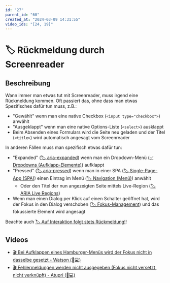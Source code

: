 ```yaml
---
id: "27"
parent_id: "60"
created_at: "2024-03-09 14:31:55"
video_ids: "[24, 19]"
---
```


# 🏷️ Rückmeldung durch Screenreader

## Beschreibung

Wann immer man etwas tut mit Screenreader, muss irgend eine Rückmeldung kommen. Oft passiert das, ohne dass man etwas Spezifisches dafür tun muss, z.B.:

- "Gewählt" wenn man eine native Checkbox (`<input type="checkbox">`) anwählt
- "Ausgeklappt" wenn man eine native Options-Liste (`<select>`) ausklappt
- Beim Absenden eines Formulars wird die Seite neu geladen und der Titel (`<title>`) wird automatisch angesagt vom Screenreader

In anderen Fällen muss man spezifisch etwas dafür tun:

- "Expanded" ([🏷️ aria-expanded](/de/tags/aria-expanded)) wenn man ein Dropdown-Menü ([✅ Dropdowns (Aufklapp-Elemente)](/de/wcag/4.1.2a-erweiterte-steuerelemente-widgets/dropdowns-aufklapp-elemente)) aufklappt
- "Pressed" ([🏷️ aria-pressed](/de/tags/aria-pressed)) wenn man in einer SPA ([🏷️ Single-Page-App (SPA)](/de/tags/single-page-app-spa)) einen Eintrag im Menü ([🏷️ Navigation (Menü)](/de/tags/navigation-menue)) anwählt
    - Oder den Titel der nun angezeigten Seite mittels Live-Region ([🏷️ ARIA Live Regions](/de/tags/aria-live-regions))
- Wenn man einen Dialog per Klick auf einen Schalter geöffnet hat, wird der Fokus in den Dialog verschoben ([🏷️ Fokus-Management](/de/tags/fokus-management)) und das fokussierte Element wird angesagt

Beachte auch [🏷️ Auf Interaktion folgt stets Rückmeldung!](/de/tags/auf-interaktion-folgt-stets-rueckmeldung)!

## Videos

- [🎬 Bei Aufklappen eines Hamburger-Menüs wird der Fokus nicht in dasselbe gesetzt - Watson (🚨💻)](/de/videos/bei-aufklappen-eines-hamburger-menues-wird-der-fokus-nicht-in-dasselbe-gesetzt-watson)
- [🎬 Fehlermeldungen werden nicht ausgegeben (Fokus nicht versetzt, nicht verknüpft) - Atupri (🚨💻)](/de/videos/fehlermeldungen-werden-nicht-ausgegeben-fokus-nicht-versetzt-nicht-verknuepft-atupri)
